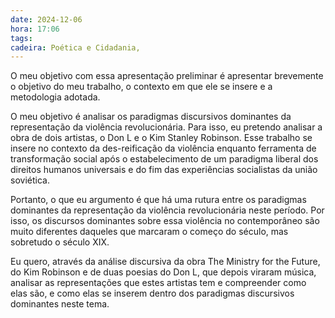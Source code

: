 ```yaml
---
date: 2024-12-06
hora: 17:06
tags: 
cadeira: Poética e Cidadania,
---
```





O meu objetivo com essa apresentação preliminar é apresentar brevemente o objetivo do meu trabalho, o contexto em que ele se insere e a metodologia adotada. 

O meu objetivo é analisar os paradigmas discursivos dominantes da representação da violência revolucionária. Para isso, eu pretendo analisar a obra de dois artistas, o Don L e o Kim Stanley Robinson. Esse trabalho se insere no contexto da des-reificação da violência enquanto ferramenta de transformação social após o estabelecimento de um paradigma liberal dos direitos humanos universais e do fim das experiências socialistas da união soviética. 

Portanto, o que eu argumento é que há uma rutura entre os paradigmas dominantes da representação da violência revolucionária neste período. Por isso, os discursos dominantes sobre essa violência no contemporâneo são muito diferentes daqueles que marcaram o começo do século, mas sobretudo o século XIX. 

Eu quero, através da análise discursiva da obra The Ministry for the Future, do Kim Robinson e de duas poesias do Don L, que depois viraram música, analisar as representações que estes artistas tem e compreender como elas são, e como elas se inserem dentro dos paradigmas discursivos dominantes neste tema. 